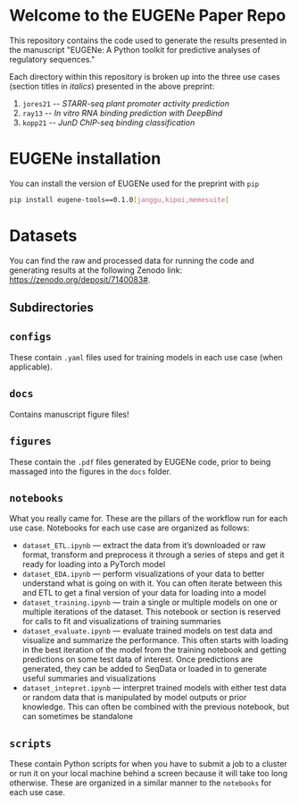 # Welcome to the EUGENe Paper Repo
This repository contains the code used to generate the results presented in the manuscript "EUGENe: A Python toolkit for predictive analyses of regulatory sequences."

Each directory within this repository is broken up into the three use cases (section titles in *italics*) presented in the above preprint:
1. `jores21` -- *STARR-seq plant promoter activity prediction*
2. `ray13` -- *In vitro RNA binding prediction with DeepBind*
3. `kopp21` -- *JunD ChIP-seq binding classification*

# EUGENe installation
You can install the version of EUGENe used for the preprint with `pip`

```bash
pip install eugene-tools==0.1.0[janggu,kipoi,memesuite]
```

# Datasets
You can find the raw and processed data for running the code and generating results at the following Zenodo link: https://zenodo.org/deposit/7140083#.

## Subdirectories

## `configs`
These contain `.yaml` files used for training models in each use case (when applicable).

## `docs`
Contains manuscript figure files!

## `figures`
These contain the `.pdf` files generated by EUGENe code, prior to being massaged into the figures in the `docs` folder.

## `notebooks`
What you really came for. These are the pillars of the workflow run for each use case. Notebooks for each use case are organized as follows:

- `dataset_ETL.ipynb` — extract the data from it’s downloaded or raw format, transform and preprocess it through a series of steps and get it ready for loading into a PyTorch model
- `dataset_EDA.ipynb` — perform visualizations of your data to better understand what is going on with it. You can often iterate between this and ETL to get a final version of your data for loading into a model
- `dataset_training.ipynb` — train a single or multiple models on one or multiple iterations of the dataset. This notebook or section is reserved for calls to fit and visualizations of training summaries
- `dataset_evaluate.ipynb` — evaluate trained models on test data and visualize and summarize the performance. This often starts with loading in the best iteration of the model from the training notebook and getting predictions on some test data of interest. Once predictions are generated, they can be added to SeqData or loaded in to generate useful summaries and visualizations
- `dataset_intepret.ipynb` — interpret trained models with either test data or random data that is manipulated by model outputs or prior knowledge. This can often be combined with the previous notebook, but can sometimes be standalone

## `scripts`
These contain Python scripts for when you have to submit a job to a cluster or run it on your local machine behind a screen because it will take too long otherwise. These are organized in a similar manner to the `notebooks` for each use case.
